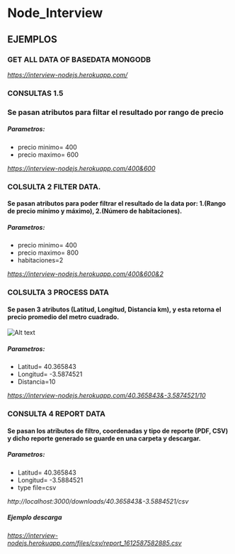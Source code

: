 # Node_Interview

## EJEMPLOS

### GET ALL DATA OF BASEDATA MONGODB
*https://interview-nodejs.herokuapp.com/*

### CONSULTAS 1.5
### Se pasan atributos para filtar el resultado por rango de precio

##### Parametros:
* precio minimo= 400
* precio maximo= 600

*https://interview-nodejs.herokuapp.com/400&600*


### COLSULTA 2 FILTER DATA.

#### Se pasan atributos para poder filtrar el resultado de la data por: 1.(Rango de precio mínimo y máximo), 2.(Número de habitaciones).

##### Parametros:
* precio minimo= 400
* precio maximo= 800
* habitaciones=2

 *https://interview-nodejs.herokuapp.com/400&600&2*


### COLSULTA 3 PROCESS DATA

#### Se pasen 3 atributos (Latitud, Longitud, Distancia km), y esta retorna el precio promedio del metro cuadrado.

![Alt text](https://i.stack.imgur.com/U1c9F.png "Ejemplo")

##### Parametros:
* Latitud= 40.365843
* Longitud= -3.5874521
* Distancia=10

*https://interview-nodejs.herokuapp.com/40.365843&-3.5874521/10*


### CONSULTA 4 REPORT DATA

#### Se pasan los atributos de filtro, coordenadas y tipo de reporte (PDF, CSV) y dicho reporte generado se guarde en una carpeta y descargar.

 ##### Parametros:
* Latitud= 40.365843 
* Longitud= -3.5884521 
* type file=csv

*http://localhost:3000/downloads/40.365843&-3.5884521/csv*

##### Ejemplo descarga

*https://interview-nodejs.herokuapp.com/files/csv/report_1612587582885.csv*


